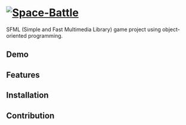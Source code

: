 # <a href="https://ibb.co/GH2L9dG"><img src="https://i.ibb.co/5K8yk1C/Space-Battle.png" alt="Space-Battle" border="0"></a>
SFML (Simple and Fast Multimedia Library) game project using object-oriented programming.


## Demo

## Features

## Installation

## Contribution
